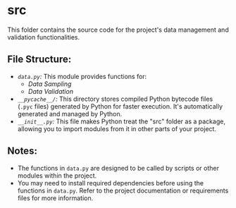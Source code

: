 # src 

This folder contains the source code for the project's data management and validation functionalities.

## File Structure:

* *`data.py`:* This module provides functions for:
    * *Data Sampling* 
    * *Data Validation*
* *`__pycache__/`:*  This directory stores compiled Python bytecode files (`.pyc` files) generated by Python for faster execution.  It's automatically generated and managed by Python.
* *`__init__.py`:*  This file makes Python treat the "src" folder as a package, allowing you to import modules from it in other parts of your project.

## Notes:

* The functions in `data.py` are designed to be called by scripts or other modules within the project.
* You may need to install required dependencies before using the functions in `data.py`. Refer to the project documentation or requirements files for more information.
